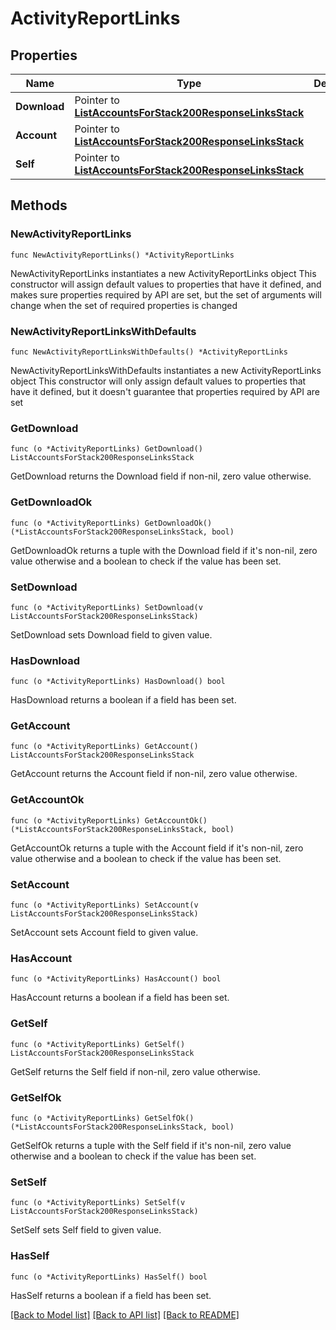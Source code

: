 # ActivityReportLinks

## Properties

Name | Type | Description | Notes
------------ | ------------- | ------------- | -------------
**Download** | Pointer to [**ListAccountsForStack200ResponseLinksStack**](ListAccountsForStack200ResponseLinksStack.md) |  | [optional] 
**Account** | Pointer to [**ListAccountsForStack200ResponseLinksStack**](ListAccountsForStack200ResponseLinksStack.md) |  | [optional] 
**Self** | Pointer to [**ListAccountsForStack200ResponseLinksStack**](ListAccountsForStack200ResponseLinksStack.md) |  | [optional] 

## Methods

### NewActivityReportLinks

`func NewActivityReportLinks() *ActivityReportLinks`

NewActivityReportLinks instantiates a new ActivityReportLinks object
This constructor will assign default values to properties that have it defined,
and makes sure properties required by API are set, but the set of arguments
will change when the set of required properties is changed

### NewActivityReportLinksWithDefaults

`func NewActivityReportLinksWithDefaults() *ActivityReportLinks`

NewActivityReportLinksWithDefaults instantiates a new ActivityReportLinks object
This constructor will only assign default values to properties that have it defined,
but it doesn't guarantee that properties required by API are set

### GetDownload

`func (o *ActivityReportLinks) GetDownload() ListAccountsForStack200ResponseLinksStack`

GetDownload returns the Download field if non-nil, zero value otherwise.

### GetDownloadOk

`func (o *ActivityReportLinks) GetDownloadOk() (*ListAccountsForStack200ResponseLinksStack, bool)`

GetDownloadOk returns a tuple with the Download field if it's non-nil, zero value otherwise
and a boolean to check if the value has been set.

### SetDownload

`func (o *ActivityReportLinks) SetDownload(v ListAccountsForStack200ResponseLinksStack)`

SetDownload sets Download field to given value.

### HasDownload

`func (o *ActivityReportLinks) HasDownload() bool`

HasDownload returns a boolean if a field has been set.

### GetAccount

`func (o *ActivityReportLinks) GetAccount() ListAccountsForStack200ResponseLinksStack`

GetAccount returns the Account field if non-nil, zero value otherwise.

### GetAccountOk

`func (o *ActivityReportLinks) GetAccountOk() (*ListAccountsForStack200ResponseLinksStack, bool)`

GetAccountOk returns a tuple with the Account field if it's non-nil, zero value otherwise
and a boolean to check if the value has been set.

### SetAccount

`func (o *ActivityReportLinks) SetAccount(v ListAccountsForStack200ResponseLinksStack)`

SetAccount sets Account field to given value.

### HasAccount

`func (o *ActivityReportLinks) HasAccount() bool`

HasAccount returns a boolean if a field has been set.

### GetSelf

`func (o *ActivityReportLinks) GetSelf() ListAccountsForStack200ResponseLinksStack`

GetSelf returns the Self field if non-nil, zero value otherwise.

### GetSelfOk

`func (o *ActivityReportLinks) GetSelfOk() (*ListAccountsForStack200ResponseLinksStack, bool)`

GetSelfOk returns a tuple with the Self field if it's non-nil, zero value otherwise
and a boolean to check if the value has been set.

### SetSelf

`func (o *ActivityReportLinks) SetSelf(v ListAccountsForStack200ResponseLinksStack)`

SetSelf sets Self field to given value.

### HasSelf

`func (o *ActivityReportLinks) HasSelf() bool`

HasSelf returns a boolean if a field has been set.


[[Back to Model list]](../README.md#documentation-for-models) [[Back to API list]](../README.md#documentation-for-api-endpoints) [[Back to README]](../README.md)



